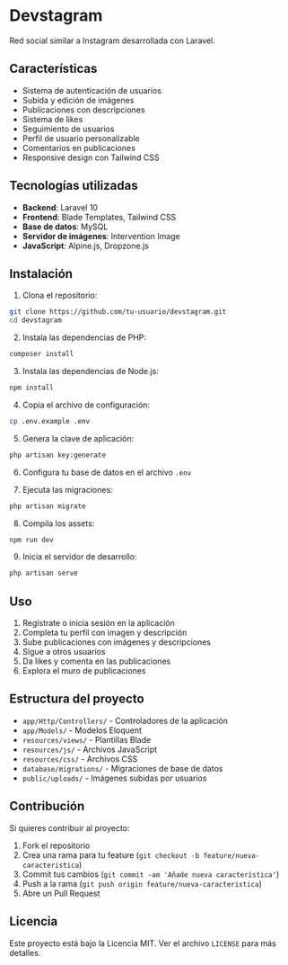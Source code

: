 # Devstagram

Red social similar a Instagram desarrollada con Laravel.

## Características

- Sistema de autenticación de usuarios
- Subida y edición de imágenes
- Publicaciones con descripciones
- Sistema de likes
- Seguimiento de usuarios
- Perfil de usuario personalizable
- Comentarios en publicaciones
- Responsive design con Tailwind CSS

## Tecnologías utilizadas

- **Backend**: Laravel 10
- **Frontend**: Blade Templates, Tailwind CSS
- **Base de datos**: MySQL
- **Servidor de imágenes**: Intervention Image
- **JavaScript**: Alpine.js, Dropzone.js

## Instalación

1. Clona el repositorio:
```bash
git clone https://github.com/tu-usuario/devstagram.git
cd devstagram
```

2. Instala las dependencias de PHP:
```bash
composer install
```

3. Instala las dependencias de Node.js:
```bash
npm install
```

4. Copia el archivo de configuración:
```bash
cp .env.example .env
```

5. Genera la clave de aplicación:
```bash
php artisan key:generate
```

6. Configura tu base de datos en el archivo `.env`

7. Ejecuta las migraciones:
```bash
php artisan migrate
```

8. Compila los assets:
```bash
npm run dev
```

9. Inicia el servidor de desarrollo:
```bash
php artisan serve
```

## Uso

1. Regístrate o inicia sesión en la aplicación
2. Completa tu perfil con imagen y descripción
3. Sube publicaciones con imágenes y descripciones
4. Sigue a otros usuarios
5. Da likes y comenta en las publicaciones
6. Explora el muro de publicaciones

## Estructura del proyecto

- `app/Http/Controllers/` - Controladores de la aplicación
- `app/Models/` - Modelos Eloquent
- `resources/views/` - Plantillas Blade
- `resources/js/` - Archivos JavaScript
- `resources/css/` - Archivos CSS
- `database/migrations/` - Migraciones de base de datos
- `public/uploads/` - Imágenes subidas por usuarios

## Contribución

Si quieres contribuir al proyecto:

1. Fork el repositorio
2. Crea una rama para tu feature (`git checkout -b feature/nueva-caracteristica`)
3. Commit tus cambios (`git commit -am 'Añade nueva característica'`)
4. Push a la rama (`git push origin feature/nueva-caracteristica`)
5. Abre un Pull Request

## Licencia

Este proyecto está bajo la Licencia MIT. Ver el archivo `LICENSE` para más detalles.
